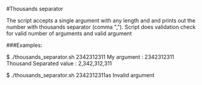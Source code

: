 #Thousands separator

The script accepts a single argument with any length and and prints out the number with thousands separator (comma ",").
Script does validation check for valid number of arguments and valid argument  

###Examples:

$ ./thousands_separator.sh 2342312311
My argument :  2342312311
Thousand Separated value :
2,342,312,311

$ ./thousands_separator.sh 2342312311as
 Invalid argument


